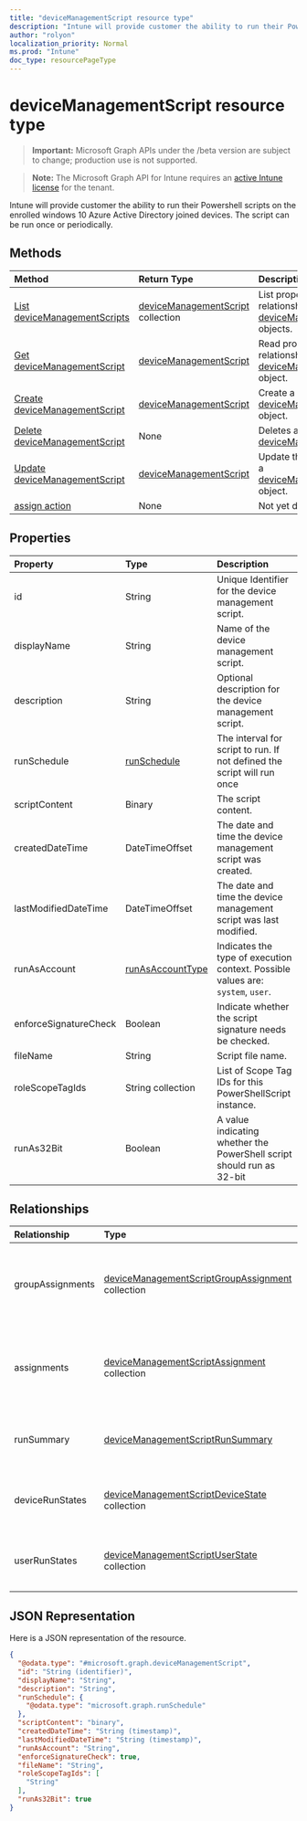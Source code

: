 ```yaml
---
title: "deviceManagementScript resource type"
description: "Intune will provide customer the ability to run their Powershell scripts on the enrolled windows 10 Azure Active Directory joined devices. The script can be run once or periodically."
author: "rolyon"
localization_priority: Normal
ms.prod: "Intune"
doc_type: resourcePageType
---
```


# deviceManagementScript resource type

> **Important:** Microsoft Graph APIs under the /beta version are subject to change; production use is not supported.

> **Note:** The Microsoft Graph API for Intune requires an [active Intune license](https://go.microsoft.com/fwlink/?linkid=839381) for the tenant.

Intune will provide customer the ability to run their Powershell scripts on the enrolled windows 10 Azure Active Directory joined devices. The script can be run once or periodically.

## Methods
|Method|Return Type|Description|
|:---|:---|:---|
|[List deviceManagementScripts](../api/intune-devices-devicemanagementscript-list.md)|[deviceManagementScript](../resources/intune-devices-devicemanagementscript.md) collection|List properties and relationships of the [deviceManagementScript](../resources/intune-devices-devicemanagementscript.md) objects.|
|[Get deviceManagementScript](../api/intune-devices-devicemanagementscript-get.md)|[deviceManagementScript](../resources/intune-devices-devicemanagementscript.md)|Read properties and relationships of the [deviceManagementScript](../resources/intune-devices-devicemanagementscript.md) object.|
|[Create deviceManagementScript](../api/intune-devices-devicemanagementscript-create.md)|[deviceManagementScript](../resources/intune-devices-devicemanagementscript.md)|Create a new [deviceManagementScript](../resources/intune-devices-devicemanagementscript.md) object.|
|[Delete deviceManagementScript](../api/intune-devices-devicemanagementscript-delete.md)|None|Deletes a [deviceManagementScript](../resources/intune-devices-devicemanagementscript.md).|
|[Update deviceManagementScript](../api/intune-devices-devicemanagementscript-update.md)|[deviceManagementScript](../resources/intune-devices-devicemanagementscript.md)|Update the properties of a [deviceManagementScript](../resources/intune-devices-devicemanagementscript.md) object.|
|[assign action](../api/intune-devices-devicemanagementscript-assign.md)|None|Not yet documented|

## Properties
|Property|Type|Description|
|:---|:---|:---|
|id|String|Unique Identifier for the device management script.|
|displayName|String|Name of the device management script.|
|description|String|Optional description for the device management script.|
|runSchedule|[runSchedule](../resources/intune-devices-runschedule.md)|The interval for script to run. If not defined the script will run once|
|scriptContent|Binary|The script content.|
|createdDateTime|DateTimeOffset|The date and time the device management script was created.|
|lastModifiedDateTime|DateTimeOffset|The date and time the device management script was last modified.|
|runAsAccount|[runAsAccountType](../resources/intune-devices-runasaccounttype.md)|Indicates the type of execution context. Possible values are: `system`, `user`.|
|enforceSignatureCheck|Boolean|Indicate whether the script signature needs be checked.|
|fileName|String|Script file name.|
|roleScopeTagIds|String collection|List of Scope Tag IDs for this PowerShellScript instance.|
|runAs32Bit|Boolean|A value indicating whether the PowerShell script should run as 32-bit|

## Relationships
|Relationship|Type|Description|
|:---|:---|:---|
|groupAssignments|[deviceManagementScriptGroupAssignment](../resources/intune-devices-devicemanagementscriptgroupassignment.md) collection|The list of group assignments for the device management script.|
|assignments|[deviceManagementScriptAssignment](../resources/intune-devices-devicemanagementscriptassignment.md) collection|The list of group assignments for the device management script.|
|runSummary|[deviceManagementScriptRunSummary](../resources/intune-devices-devicemanagementscriptrunsummary.md)|Run summary for device management script.|
|deviceRunStates|[deviceManagementScriptDeviceState](../resources/intune-devices-devicemanagementscriptdevicestate.md) collection|List of run states for this script across all devices.|
|userRunStates|[deviceManagementScriptUserState](../resources/intune-devices-devicemanagementscriptuserstate.md) collection|List of run states for this script across all users.|

## JSON Representation
Here is a JSON representation of the resource.
<!-- {
  "blockType": "resource",
  "keyProperty": "id",
  "@odata.type": "microsoft.graph.deviceManagementScript"
}
-->
``` json
{
  "@odata.type": "#microsoft.graph.deviceManagementScript",
  "id": "String (identifier)",
  "displayName": "String",
  "description": "String",
  "runSchedule": {
    "@odata.type": "microsoft.graph.runSchedule"
  },
  "scriptContent": "binary",
  "createdDateTime": "String (timestamp)",
  "lastModifiedDateTime": "String (timestamp)",
  "runAsAccount": "String",
  "enforceSignatureCheck": true,
  "fileName": "String",
  "roleScopeTagIds": [
    "String"
  ],
  "runAs32Bit": true
}
```



